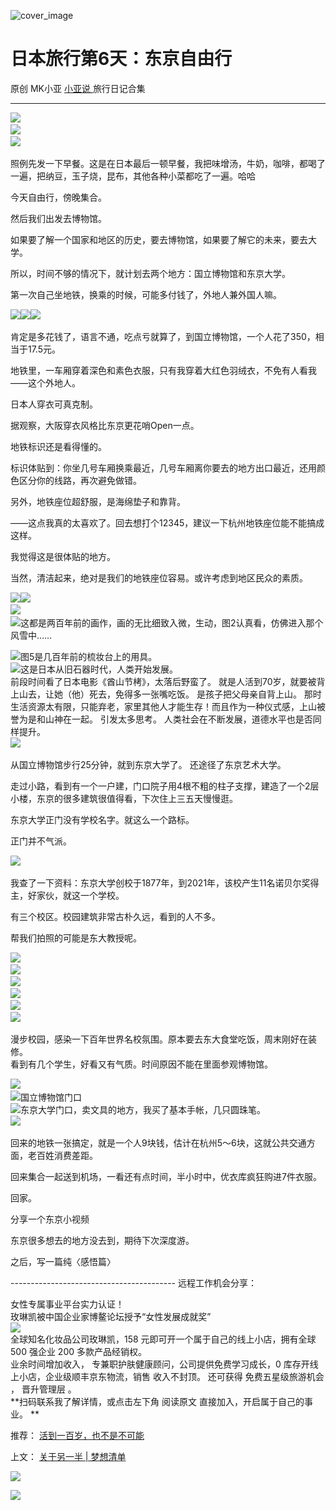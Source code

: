 ![cover_image](https://mmbiz.qpic.cn/mmbiz_jpg/A8SKDch4cJFnHV9a99y7TeQfGQEmRpciaCaY3icnZpFp9n9EicS0AVPU8JHTYibj8wzMnH44bJd8UswGyrhOFobaWA/0?wx_fmt=jpeg)

#  日本旅行第6天：东京自由行

原创  MK小亚  [ 小亚说 ](https://mp.weixin.qq.com/mp/appmsgalbum?__biz=MzUxNDAwNTk0MQ==&action=getalbum&album_id=2876587720456847362#wechat_redirect) 旅行日记合集

__ _ _ _ _

![](https://mmbiz.qpic.cn/mmbiz_jpg/A8SKDch4cJGrvF9QVYrGHgibkgRWnJzj7xnYU078picvaWq35o5IlyGMicWwkq2K4AHqgxZ84ExtURicuicfZCjA8sA/640?wx_fmt=jpeg)
​  
![](https://mmbiz.qpic.cn/mmbiz_jpg/A8SKDch4cJGrvF9QVYrGHgibkgRWnJzj7LP14y9HydChiagCG69o2B7sia33h0ryvxtXZhLDu0Ja81eMypqXDgVow/640?wx_fmt=jpeg)
​  
![](https://mmbiz.qpic.cn/mmbiz_jpg/A8SKDch4cJGrvF9QVYrGHgibkgRWnJzj73qhNlPTibKh4MkAjicia7BfH8zSqMPYT33rawm0ib5Jibr6TCaiaLpbsgtgA/640?wx_fmt=jpeg)
​

  

照例先发一下早餐。这是在日本最后一顿早餐，我把味增汤，牛奶，咖啡，都喝了一遍，把纳豆，玉子烧，昆布，其他各种小菜都吃了一遍。哈哈

  

今天自由行，傍晚集合。

然后我们出发去博物馆。

如果要了解一个国家和地区的历史，要去博物馆，如果要了解它的未来，要去大学。

所以，时间不够的情况下，就计划去两个地方：国立博物馆和东京大学。

  

第一次自己坐地铁，换乘的时候，可能多付钱了，外地人兼外国人嘛。

  

![](https://mmbiz.qpic.cn/mmbiz_jpg/A8SKDch4cJGrvF9QVYrGHgibkgRWnJzj7XcDkWPN0IskiasAVIoA7EuXIMH8eib0heyGzeTEU75EAu8jRML1n9dCw/640?wx_fmt=jpeg)
​
![](https://mmbiz.qpic.cn/mmbiz_jpg/A8SKDch4cJGrvF9QVYrGHgibkgRWnJzj7YFUTKz9URwuBNcWyQp6q4CMP4vYck3L6xX2TZibiaRrwfoNzGK55Xqng/640?wx_fmt=jpeg)
​
![](https://mmbiz.qpic.cn/mmbiz_jpg/A8SKDch4cJGrvF9QVYrGHgibkgRWnJzj7icZMHkPKLop3sLlNSyBlsluicFEpd7P4IvvsRrYcWh2tP6XgkQWZoYsA/640?wx_fmt=jpeg)
​

  

肯定是多花钱了，语言不通，吃点亏就算了，到国立博物馆，一个人花了350，相当于17.5元。

  

地铁里，一车厢穿着深色和素色衣服，只有我穿着大红色羽绒衣，不免有人看我——这个外地人。

日本人穿衣可真克制。

  

据观察，大阪穿衣风格比东京更花哨Open一点。

  

地铁标识还是看得懂的。

标识体贴到：你坐几号车厢换乘最近，几号车厢离你要去的地方出口最近，还用颜色区分你的线路，再次避免做错。

另外，地铁座位超舒服，是海绵垫子和靠背。

  

——这点我真的太喜欢了。回去想打个12345，建议一下杭州地铁座位能不能搞成这样。

  

我觉得这是很体贴的地方。

  

当然，清洁起来，绝对是我们的地铁座位容易。或许考虑到地区民众的素质。

  

![](https://mmbiz.qpic.cn/mmbiz_jpg/A8SKDch4cJGrvF9QVYrGHgibkgRWnJzj7ibqQ8uYV0Ztg871jL4Itibq5nvYhqUCLo7M2uR136McDkepu8Xiar1P9w/640?wx_fmt=jpeg)
​
![](https://mmbiz.qpic.cn/mmbiz_jpg/A8SKDch4cJGrvF9QVYrGHgibkgRWnJzj7fFMzoMAQabboFluP6yWwbR61s174hgTe7YLibncoCpjoAurbnnx9Otw/640?wx_fmt=jpeg)
​  
![](https://mmbiz.qpic.cn/mmbiz_jpg/A8SKDch4cJGrvF9QVYrGHgibkgRWnJzj71TRGuMFfX4icOTCmQW7GNnC9ia7Z6gkRd6z3wwNPBoD5tjpkbJqibTDEw/640?wx_fmt=jpeg)
​  
![](https://mmbiz.qpic.cn/mmbiz_jpg/A8SKDch4cJGrvF9QVYrGHgibkgRWnJzj7lH3h8UJh6WWOSfOY6LGfwUL7N4icc4GpEgKCUlLXxzsdPG4Gzje82jQ/640?wx_fmt=jpeg)
​  这都是两百年前的画作，画的无比细致入微，生动，图2认真看，仿佛进入那个风雪中……  
  
![](https://mmbiz.qpic.cn/mmbiz_jpg/A8SKDch4cJGrvF9QVYrGHgibkgRWnJzj7Cwib9CHib5BvicakJJmoEUcHiavAUQstKicbYMLdV7wicKWUQEqSlZqQ0s8g/640?wx_fmt=jpeg)
​  图5是几百年前的梳妆台上的用具。  
![](https://mmbiz.qpic.cn/mmbiz_jpg/A8SKDch4cJGrvF9QVYrGHgibkgRWnJzj7icVmJUtOoPVo0l2eQJ1UPzaOacpEdVaYEJl3sndFDqwFHjs1eOhjcKg/640?wx_fmt=jpeg)
​  这是日本从旧石器时代，人类开始发展。  
前段时间看了日本电影《酋山节栲》，太落后野蛮了。  就是人活到70岁，就要被背上山去，让她（他）死去，免得多一张嘴吃饭。  是孩子把父母亲自背上山。
那时生活资源太有限，只能弃老，家里其他人才能生存！而且作为一种仪式感，上山被誉为是和山神在一起。  引发太多思考。
人类社会在不断发展，道德水平也是否同样提升。  
![](https://mmbiz.qpic.cn/mmbiz_jpg/A8SKDch4cJGrvF9QVYrGHgibkgRWnJzj7jqG0VOibTBT0CibRMxkE55hZEHwsTt609rPYDeLAOlZtibEc1KAKV8WmQ/640?wx_fmt=jpeg)
​

  

从国立博物馆步行25分钟，就到东京大学了。 还途径了东京艺术大学。

  
走过小路，看到有一个一户建，门口院子用4根不粗的柱子支撑，建造了一个2层小楼，东京的很多建筑很值得看，下次住上三五天慢慢逛。

  
东京大学正门没有学校名字。就这么一个路标。

正门并不气派。

  

![](https://mmbiz.qpic.cn/mmbiz_jpg/A8SKDch4cJGrvF9QVYrGHgibkgRWnJzj7r2iaxQ3PiakZbHElcLrB7P9LSBJm1ytswCtU6dWXzyeD1RO4311ykVYA/640?wx_fmt=jpeg)
​

  

我查了一下资料：东京大学创校于1877年，到2021年，该校产生11名诺贝尔奖得主，好家伙，就这一个学校。

  
有三个校区。校园建筑非常古朴久远，看到的人不多。

帮我们拍照的可能是东大教授呢。

![](https://mmbiz.qpic.cn/mmbiz_jpg/A8SKDch4cJFnHV9a99y7TeQfGQEmRpciaIZOXHLTmIU9tUOb9Ylj7OAFyUzOjmyuiayVyod4XGHMLXqiahtbvaR1A/640?wx_fmt=jpeg)
​  
![](https://mmbiz.qpic.cn/mmbiz_jpg/A8SKDch4cJFnHV9a99y7TeQfGQEmRpciasl4cPNMOrCxYc5MuQyQ8IcvjpEIn2IeIMtC1ssooEuugjWyam1icOjA/640?wx_fmt=jpeg)
​  
![](https://mmbiz.qpic.cn/mmbiz_jpg/A8SKDch4cJFnHV9a99y7TeQfGQEmRpciaW71uT30mWmMRlBeBOoylCAXAM49YmdJ4c7UILdhiaSrjQc3tQUKnlVw/640?wx_fmt=jpeg)
​  
![](https://mmbiz.qpic.cn/mmbiz_jpg/A8SKDch4cJFnHV9a99y7TeQfGQEmRpcialbicVek8qUEMuRESHzSva2rGBrx6A7Xiby1mddWQsZibff6TnjLACoB9Q/640?wx_fmt=jpeg)
​  
![](https://mmbiz.qpic.cn/mmbiz_jpg/A8SKDch4cJFnHV9a99y7TeQfGQEmRpcia1bgWdicYHISIl61fEibY2S6Wic1DxgibrYl3r6TBcpr5ebmG2jGP3AbHzg/640?wx_fmt=jpeg)
​  
![](https://mmbiz.qpic.cn/mmbiz_jpg/A8SKDch4cJFnHV9a99y7TeQfGQEmRpciaX5bibBOPRib043mI9FpM5kBCGDNHHSqZCXEuqQnxHMkyB5wnxBl1M3zQ/640?wx_fmt=jpeg)
​  

漫步校园，感染一下百年世界名校氛围。原本要去东大食堂吃饭，周末刚好在装修。  
看到有几个学生，好看又有气质。时间原因不能在里面参观博物馆。  

  

![](https://mmbiz.qpic.cn/mmbiz_jpg/A8SKDch4cJFnHV9a99y7TeQfGQEmRpciaIRxBhiasPQmLZSAgvcmT7QyOJVWxK3Xmna9c6UKiatC4XAMuQFRB6GJA/640?wx_fmt=jpeg)
​  
![](https://mmbiz.qpic.cn/mmbiz_jpg/A8SKDch4cJFnHV9a99y7TeQfGQEmRpciagat0Qcc2ehN8Zia5DxdjdHQYptU4B8bQXKn7dqNVy6blahzPiax00Ktg/640?wx_fmt=jpeg)
​  国立博物馆门口  
![](https://mmbiz.qpic.cn/mmbiz_jpg/A8SKDch4cJFnHV9a99y7TeQfGQEmRpciayU3VqjrRxbic5xOWbXlAvzZYVaA1Wdh1VJEnf3etxhG2wGkvFEBLh0A/640?wx_fmt=jpeg)
​  东京大学门口，卖文具的地方，我买了基本手帐，几只圆珠笔。  
![](https://mmbiz.qpic.cn/mmbiz_jpg/A8SKDch4cJFnHV9a99y7TeQfGQEmRpciaYVLb5zVJwE1LBdM7ms3Oah2OzcpZia68kqG2OibOPWwhoCDQ3jSkJv0A/640?wx_fmt=jpeg)
​

回来的地铁一张搞定，就是一个人9块钱，估计在杭州5～6块，这就公共交通方面，老百姓消费差距。

  

回来集合一起送到机场，一看还有点时间，半小时中，优衣库疯狂购进7件衣服。

  

回家。

分享一个东京小视频

  

  

东京很多想去的地方没去到，期待下次深度游。

  

之后，写一篇纯〈感悟篇〉

  

  

  

  

\-----------------------------------------  远程工作机会分享：  
  
女性专属事业平台实力认证！  
玫琳凯被中国企业家博鳌论坛授予“女性发展成就奖”  
![](https://mmbiz.qpic.cn/mmbiz_jpg/A8SKDch4cJGnR41I5Dl9IuwiaHYx7825mM68DLlh5rkkJ0CicfyzASagdMUEZ2pNCZs13Ng5n6ehtuiaW1YJrziaHQ/640?wx_fmt=jpeg)  
全球知名化妆品公司玫琳凯，158 元即可开一个属于自己的线上小店，拥有全球 500 强企业 200 多款产品经销权。  
业余时间增加收入，  专兼职护肤健康顾问，公司提供免费学习成长，0 库存开线上小店，企业级顺丰京东物流，销售  收入不封顶。  还可获得
免费五星级旅游机会  ，  晋升管理层  。  
**扫码联系我了解详情，或点击左下角 阅读原文  直接加入，开启属于自己的事业。 **  
  

推荐： [ 活到一百岁，也不是不可能
](http://mp.weixin.qq.com/s?__biz=MzUxNDAwNTk0MQ==&mid=2247483704&idx=1&sn=dfbbe1321750ce81b34879745eea796b&chksm=f94dcfe2ce3a46f4d523630b552fa2c792af6b85392f0f7001b73b2629da0756981ddc719b0c&scene=21#wechat_redirect)  

上文： [ 关于另一半 | 梦想清单
](https://mp.weixin.qq.com/s?__biz=MzUxNDAwNTk0MQ==&mid=2247483894&idx=1&sn=25f8a0e9bd3f96dafb093d9d0ed82e96&chksm=f94dcf2cce3a463aa779edecf27544e4fa935148456d1972fd2cb3c87cb8a654833652d94f56&token=1279964396&lang=zh_CN&scene=21#wechat_redirect)

![](https://mmbiz.qpic.cn/mmbiz_gif/b96CibCt70iaZ7Bia3Wm91cEuWhERXfCYjTia9tf7aMjVBNRETSa2NpGjCV6tyNvgCLos8LBgwEgxcwaIw8zdOsG7A/640?wx_fmt=gif)

![](https://mmbiz.qpic.cn/mmbiz_jpg/A8SKDch4cJEicCnqTxiatgGquhIicZ1wJ1Dth5YOOzoYV7U4N3HmiaO0vVAzjOpBVdtF0gnL632Fc7HqiaDmgveQDEw/640?wx_fmt=jpeg)
